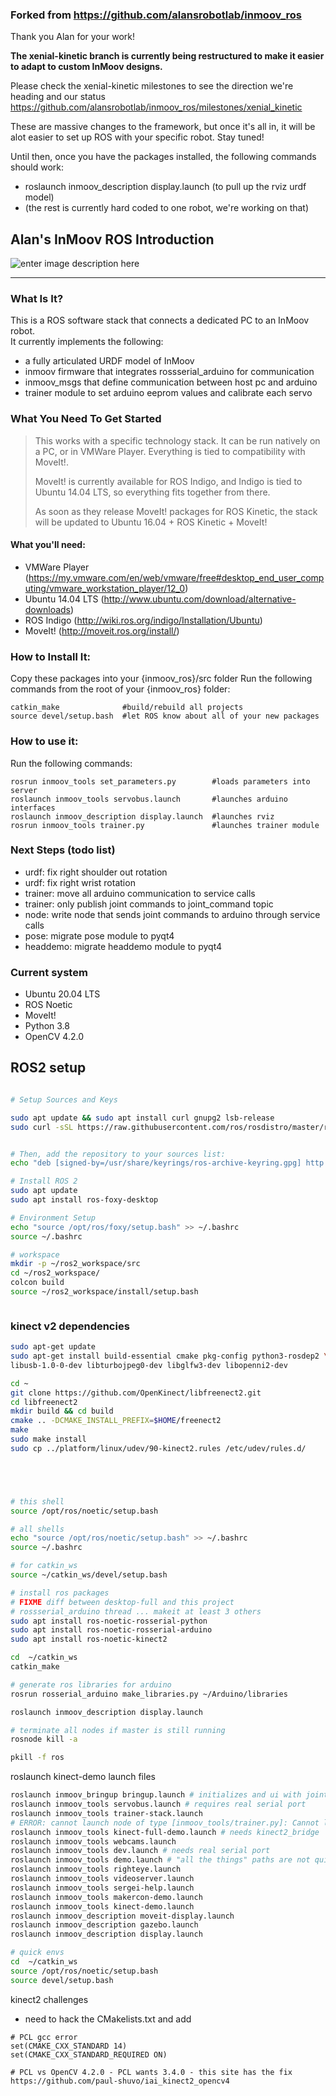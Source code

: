 ### Forked from https://github.com/alansrobotlab/inmoov_ros

Thank you Alan for your work!

**The xenial-kinetic branch is currently being restructured to make it easier to adapt to custom InMoov designs.**  

Please check the xenial-kinetic milestones to see the direction we're heading and our status
https://github.com/alansrobotlab/inmoov_ros/milestones/xenial_kinetic

These are massive changes to the framework, but once it's all in, it will be alot easier to set up ROS with your specific robot.  Stay tuned!

Until then, once you have the packages installed, the following commands should work:
 - roslaunch inmoov_description display.launch (to pull up the rviz urdf model)
 - (the rest is currently hard coded to one robot, we're working on that)

## Alan's InMoov ROS Introduction
![enter image description here](http://i.imgur.com/bweApZH.png)


---------

### What Is It?
This is a ROS software stack that connects a dedicated PC to an InMoov robot.  
It currently implements the following:

 - a fully articulated URDF model of InMoov
 - inmoov firmware that integrates rossserial_arduino for communication
 - inmoov_msgs that define communication between host pc and arduino
 - trainer module to set arduino eeprom values and calibrate each servo

### What You Need To Get Started
> This works with a specific technology stack.  It can be run natively on a PC, or in VMWare Player.  Everything is tied to compatibility with MoveIt!.  
>  
>  MoveIt! is currently available for ROS Indigo, and Indigo is tied to Ubuntu 14.04 LTS, so everything fits together from there.  
>   
>   As soon as they release MoveIt! packages for ROS Kinetic, the stack will be updated to Ubuntu 16.04 + ROS Kinetic + MoveIt!

#### What you'll need:

 - VMWare Player
 (https://my.vmware.com/en/web/vmware/free#desktop_end_user_computing/vmware_workstation_player/12_0)
 - Ubuntu 14.04 LTS (http://www.ubuntu.com/download/alternative-downloads) 
 - ROS Indigo (http://wiki.ros.org/indigo/Installation/Ubuntu)
 - MoveIt! (http://moveit.ros.org/install/)

### How to Install It:
Copy these packages into your {inmoov_ros}/src folder
Run the following commands from the root of your {inmoov_ros} folder:
  
    catkin_make              #build/rebuild all projects
    source devel/setup.bash  #let ROS know about all of your new packages

### How to use it:
Run the following commands:

    rosrun inmoov_tools set_parameters.py        #loads parameters into server
    roslaunch inmoov_tools servobus.launch       #launches arduino interfaces
    roslaunch inmoov_description display.launch  #launches rviz
    rosrun inmoov_tools trainer.py               #launches trainer module


### Next Steps (todo list)
 - urdf:  fix right shoulder out rotation
 - urdf:  fix right wrist rotation
 - trainer:  move all arduino communication to service calls
 - trainer:  only publish joint commands to joint_command topic
 - node:  write node that sends joint commands to arduino through service calls
 - pose:  migrate pose module to pyqt4
 - headdemo:  migrate headdemo module to pyqt4


### Current system
- Ubuntu 20.04 LTS
- ROS Noetic
- MoveIt! 
- Python 3.8
- OpenCV 4.2.0


## ROS2 setup
```bash

# Setup Sources and Keys

sudo apt update && sudo apt install curl gnupg2 lsb-release
sudo curl -sSL https://raw.githubusercontent.com/ros/rosdistro/master/ros.key -o /usr/share/keyrings/ros-archive-keyring.gpg


# Then, add the repository to your sources list:
echo "deb [signed-by=/usr/share/keyrings/ros-archive-keyring.gpg] http://packages.ros.org/ros2/ubuntu $(lsb_release -cs) main" | sudo tee /etc/apt/sources.list.d/ros2.list > /dev/null

# Install ROS 2
sudo apt update
sudo apt install ros-foxy-desktop

# Environment Setup
echo "source /opt/ros/foxy/setup.bash" >> ~/.bashrc
source ~/.bashrc

# workspace
mkdir -p ~/ros2_workspace/src
cd ~/ros2_workspace/
colcon build
source ~/ros2_workspace/install/setup.bash



```


### kinect v2 dependencies
```bash
sudo apt-get update
sudo apt-get install build-essential cmake pkg-config python3-rosdep2 \
libusb-1.0-0-dev libturbojpeg0-dev libglfw3-dev libopenni2-dev

cd ~
git clone https://github.com/OpenKinect/libfreenect2.git
cd libfreenect2
mkdir build && cd build
cmake .. -DCMAKE_INSTALL_PREFIX=$HOME/freenect2
make
sudo make install
sudo cp ../platform/linux/udev/90-kinect2.rules /etc/udev/rules.d/





```


```bash

# this shell
source /opt/ros/noetic/setup.bash

# all shells
echo "source /opt/ros/noetic/setup.bash" >> ~/.bashrc
source ~/.bashrc

# for catkin_ws
source ~/catkin_ws/devel/setup.bash

# install ros packages
# FIXME diff between desktop-full and this project
# rossserial_arduino thread ... makeit at least 3 others
sudo apt install ros-noetic-rosserial-python
sudo apt install ros-noetic-rosserial-arduino
sudo apt install ros-noetic-kinect2

cd  ~/catkin_ws
catkin_make

# generate ros libraries for arduino
rosrun rosserial_arduino make_libraries.py ~/Arduino/libraries

roslaunch inmoov_description display.launch

# terminate all nodes if master is still running
rosnode kill -a

pkill -f ros

```

roslaunch kinect-demo
launch files

```bash
roslaunch inmoov_bringup bringup.launch # initializes and ui with joints
roslaunch inmoov_tools servobus.launch # requires real serial port
roslaunch inmoov_tools trainer-stack.launch 
# ERROR: cannot launch node of type [inmoov_tools/trainer.py]: Cannot locate node of type [trainer.py] in package [inmoov_tools]. Make sure file exists in package path and permission is set to executable (chmod +x)
roslaunch inmoov_tools kinect-full-demo.launch # needs kinect2_bridge
roslaunch inmoov_tools webcams.launch
roslaunch inmoov_tools dev.launch # needs real serial port
roslaunch inmoov_tools demo.launch # "all the things" paths are not quite right requires serial
roslaunch inmoov_tools righteye.launch
roslaunch inmoov_tools videoserver.launch
roslaunch inmoov_tools sergei-help.launch
roslaunch inmoov_tools makercon-demo.launch
roslaunch inmoov_tools kinect-demo.launch
roslaunch inmoov_description moveit-display.launch
roslaunch inmoov_description gazebo.launch
roslaunch inmoov_description display.launch
```

```bash
# quick envs
cd  ~/catkin_ws
source /opt/ros/noetic/setup.bash
source devel/setup.bash
```


kinect2 challenges
* need to hack the CMakelists.txt and add 
```
# PCL gcc error
set(CMAKE_CXX_STANDARD 14)
set(CMAKE_CXX_STANDARD_REQUIRED ON)

# PCL vs OpenCV 4.2.0 - PCL wants 3.4.0 - this site has the fix
https://github.com/paul-shuvo/iai_kinect2_opencv4

```
